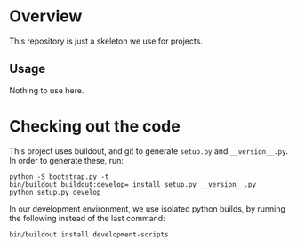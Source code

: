 Overview
========
This repository is just a skeleton we use for projects.

Usage
-----
Nothing to use here.

Checking out the code
=====================

This project uses buildout, and git to generate `setup.py` and `__version__.py`.
In order to generate these, run:

    python -S bootstrap.py -t
    bin/buildout buildout:develop= install setup.py __version__.py
    python setup.py develop

In our development environment, we use isolated python builds, by running the following instead of the last command:

    bin/buildout install development-scripts

